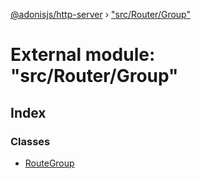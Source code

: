 [@adonisjs/http-server](../README.md) › ["src/Router/Group"](_src_router_group_.md)

# External module: "src/Router/Group"

## Index

### Classes

* [RouteGroup](../classes/_src_router_group_.routegroup.md)
